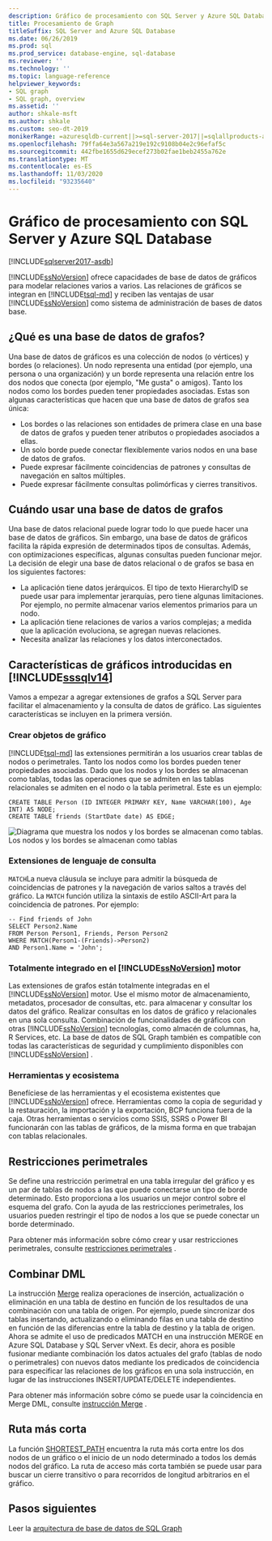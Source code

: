 ```yaml
---
description: Gráfico de procesamiento con SQL Server y Azure SQL Database
title: Procesamiento de Graph
titleSuffix: SQL Server and Azure SQL Database
ms.date: 06/26/2019
ms.prod: sql
ms.prod_service: database-engine, sql-database
ms.reviewer: ''
ms.technology: ''
ms.topic: language-reference
helpviewer_keywords:
- SQL graph
- SQL graph, overview
ms.assetid: ''
author: shkale-msft
ms.author: shkale
ms.custom: seo-dt-2019
monikerRange: =azuresqldb-current||>=sql-server-2017||=sqlallproducts-allversions||>=sql-server-linux-2017||=azuresqldb-mi-current
ms.openlocfilehash: 79ffa64e3a567a219e192c9108b04e2c96efaf5c
ms.sourcegitcommit: 442fbe1655d629ecef273b02fae1beb2455a762e
ms.translationtype: MT
ms.contentlocale: es-ES
ms.lasthandoff: 11/03/2020
ms.locfileid: "93235640"
---
```

# <a name="graph-processing-with-sql-server-and-azure-sql-database"></a>Gráfico de procesamiento con SQL Server y Azure SQL Database
[!INCLUDE[sqlserver2017-asdb](../../includes/applies-to-version/sqlserver2017-asdb.md)]

[!INCLUDE[ssNoVersion](../../includes/ssnoversion-md.md)] ofrece capacidades de base de datos de gráficos para modelar relaciones varios a varios. Las relaciones de gráficos se integran en [!INCLUDE[tsql-md](../../includes/tsql-md.md)] y reciben las ventajas de usar [!INCLUDE[ssNoVersion](../../includes/ssnoversion-md.md)] como sistema de administración de bases de datos base.


## <a name="what-is-a-graph-database"></a>¿Qué es una base de datos de grafos?  
Una base de datos de gráficos es una colección de nodos (o vértices) y bordes (o relaciones). Un nodo representa una entidad (por ejemplo, una persona o una organización) y un borde representa una relación entre los dos nodos que conecta (por ejemplo, "Me gusta" o amigos). Tanto los nodos como los bordes pueden tener propiedades asociadas. Estas son algunas características que hacen que una base de datos de grafos sea única:  
-    Los bordes o las relaciones son entidades de primera clase en una base de datos de grafos y pueden tener atributos o propiedades asociados a ellas. 
-    Un solo borde puede conectar flexiblemente varios nodos en una base de datos de grafos.
-    Puede expresar fácilmente coincidencias de patrones y consultas de navegación en saltos múltiples.
-    Puede expresar fácilmente consultas polimórficas y cierres transitivos.

## <a name="when-to-use-a-graph-database"></a>Cuándo usar una base de datos de grafos

Una base de datos relacional puede lograr todo lo que puede hacer una base de datos de gráficos. Sin embargo, una base de datos de gráficos facilita la rápida expresión de determinados tipos de consultas. Además, con optimizaciones específicas, algunas consultas pueden funcionar mejor. La decisión de elegir una base de datos relacional o de grafos se basa en los siguientes factores:  
-    La aplicación tiene datos jerárquicos. El tipo de texto HierarchyID se puede usar para implementar jerarquías, pero tiene algunas limitaciones. Por ejemplo, no permite almacenar varios elementos primarios para un nodo.
-    La aplicación tiene relaciones de varios a varios complejas; a medida que la aplicación evoluciona, se agregan nuevas relaciones.
-    Necesita analizar las relaciones y los datos interconectados.

## <a name="graph-features-introduced-in-sssqlv14"></a>Características de gráficos introducidas en [!INCLUDE[sssqlv14](../../includes/sssqlv14-md.md)] 
Vamos a empezar a agregar extensiones de grafos a SQL Server para facilitar el almacenamiento y la consulta de datos de gráfico. Las siguientes características se incluyen en la primera versión. 


### <a name="create-graph-objects"></a>Crear objetos de gráfico
[!INCLUDE[tsql-md](../../includes/tsql-md.md)] las extensiones permitirán a los usuarios crear tablas de nodos o perimetrales. Tanto los nodos como los bordes pueden tener propiedades asociadas. Dado que los nodos y los bordes se almacenan como tablas, todas las operaciones que se admiten en las tablas relacionales se admiten en el nodo o la tabla perimetral. Este es un ejemplo:  

```   
CREATE TABLE Person (ID INTEGER PRIMARY KEY, Name VARCHAR(100), Age INT) AS NODE;
CREATE TABLE friends (StartDate date) AS EDGE;
```   

![Diagrama que muestra los nodos y los bordes se almacenan como tablas.](../../relational-databases/graphs/media/person-friends-tables.png "Tablas de los límites de amigos y nodos de personas")  
Los nodos y los bordes se almacenan como tablas  

### <a name="query-language-extensions"></a>Extensiones de lenguaje de consulta  
`MATCH`La nueva cláusula se incluye para admitir la búsqueda de coincidencias de patrones y la navegación de varios saltos a través del gráfico. La `MATCH` función utiliza la sintaxis de estilo ASCII-Art para la coincidencia de patrones. Por ejemplo:  

```   
-- Find friends of John
SELECT Person2.Name 
FROM Person Person1, Friends, Person Person2
WHERE MATCH(Person1-(Friends)->Person2)
AND Person1.Name = 'John';
```   
 
### <a name="fully-integrated-in-ssnoversion-engine"></a>Totalmente integrado en el [!INCLUDE[ssNoVersion](../../includes/ssnoversion-md.md)] motor 
Las extensiones de grafos están totalmente integradas en el [!INCLUDE[ssNoVersion](../../includes/ssnoversion-md.md)] motor. Use el mismo motor de almacenamiento, metadatos, procesador de consultas, etc. para almacenar y consultar los datos del gráfico. Realizar consultas en los datos de gráfico y relacionales en una sola consulta. Combinación de funcionalidades de gráficos con otras [!INCLUDE[ssNoVersion](../../includes/ssnoversion-md.md)] tecnologías, como almacén de columnas, ha, R Services, etc. La base de datos de SQL Graph también es compatible con todas las características de seguridad y cumplimiento disponibles con [!INCLUDE[ssNoVersion](../../includes/ssnoversion-md.md)] .
 
### <a name="tooling-and-ecosystem"></a>Herramientas y ecosistema

Benefíciese de las herramientas y el ecosistema existentes que [!INCLUDE[ssNoVersion](../../includes/ssnoversion-md.md)] ofrece. Herramientas como la copia de seguridad y la restauración, la importación y la exportación, BCP funciona fuera de la caja. Otras herramientas o servicios como SSIS, SSRS o Power BI funcionarán con las tablas de gráficos, de la misma forma en que trabajan con tablas relacionales.

## <a name="edge-constraints"></a>Restricciones perimetrales
Se define una restricción perimetral en una tabla irregular del gráfico y es un par de tablas de nodos a las que puede conectarse un tipo de borde determinado. Esto proporciona a los usuarios un mejor control sobre el esquema del grafo. Con la ayuda de las restricciones perimetrales, los usuarios pueden restringir el tipo de nodos a los que se puede conectar un borde determinado. 

Para obtener más información sobre cómo crear y usar restricciones perimetrales, consulte [restricciones perimetrales](../../relational-databases/tables/graph-edge-constraints.md) .

## <a name="merge-dml"></a>Combinar DML 
La instrucción [Merge](../../t-sql/statements/merge-transact-sql.md) realiza operaciones de inserción, actualización o eliminación en una tabla de destino en función de los resultados de una combinación con una tabla de origen. Por ejemplo, puede sincronizar dos tablas insertando, actualizando o eliminando filas en una tabla de destino en función de las diferencias entre la tabla de destino y la tabla de origen. Ahora se admite el uso de predicados MATCH en una instrucción MERGE en Azure SQL Database y SQL Server vNext. Es decir, ahora es posible fusionar mediante combinación los datos actuales del grafo (tablas de nodo o perimetrales) con nuevos datos mediante los predicados de coincidencia para especificar las relaciones de los gráficos en una sola instrucción, en lugar de las instrucciones INSERT/UPDATE/DELETE independientes.

Para obtener más información sobre cómo se puede usar la coincidencia en Merge DML, consulte [instrucción Merge](../../t-sql/statements/merge-transact-sql.md) .

## <a name="shortest-path"></a>Ruta más corta
La función [SHORTEST_PATH](./sql-graph-shortest-path.md) encuentra la ruta más corta entre los dos nodos de un gráfico o el inicio de un nodo determinado a todos los demás nodos del gráfico. La ruta de acceso más corta también se puede usar para buscar un cierre transitivo o para recorridos de longitud arbitrarios en el gráfico. 

 ## <a name="next-steps"></a>Pasos siguientes  
Leer la [arquitectura de base de datos de SQL Graph](./sql-graph-architecture.md)
   

